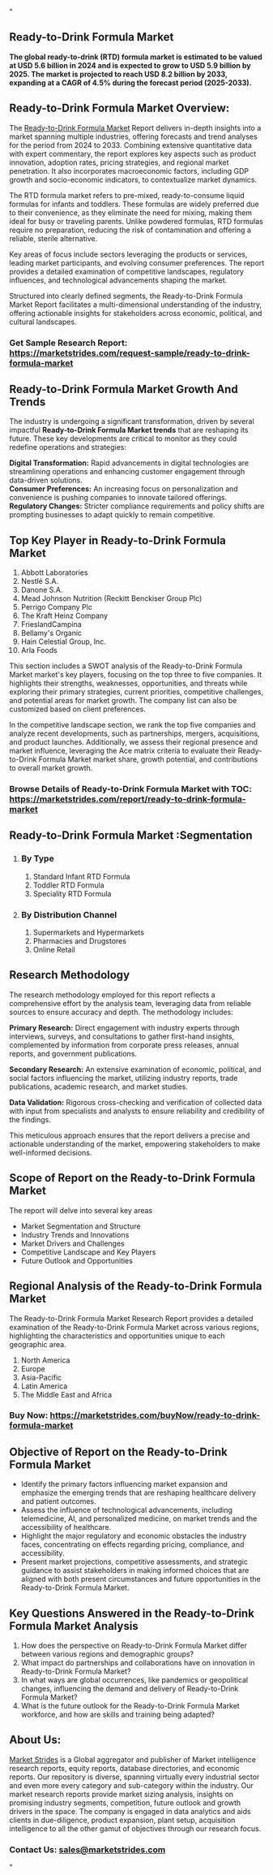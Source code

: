 <p>"</p>
<h2>Ready-to-Drink Formula Market</h2>
<p><strong>The global ready-to-drink (RTD) formula market is estimated to be valued at USD 5.6 billion in 2024 and is expected to grow to USD 5.9 billion by 2025. The market is projected to reach USD 8.2 billion by 2033, expanding at a CAGR of 4.5% during the forecast period (2025-2033).</strong></p>
<h2>Ready-to-Drink Formula Market Overview:</h2>
<p>The <a href="https://marketstrides.com/report/ready-to-drink-formula-market">Ready-to-Drink Formula Market</a><strong>&nbsp;</strong>Report delivers in-depth insights into a market spanning multiple industries, offering forecasts and trend analyses for the period from 2024 to 2033. Combining extensive quantitative data with expert commentary, the report explores key aspects such as product innovation, adoption rates, pricing strategies, and regional market penetration. It also incorporates macroeconomic factors, including GDP growth and socio-economic indicators, to contextualize market dynamics.</p>
<p>The RTD formula market refers to pre-mixed, ready-to-consume liquid formulas for infants and toddlers. These formulas are widely preferred due to their convenience, as they eliminate the need for mixing, making them ideal for busy or traveling parents. Unlike powdered formulas, RTD formulas require no preparation, reducing the risk of contamination and offering a reliable, sterile alternative.</p>
<p>Key areas of focus include sectors leveraging the products or services, leading market participants, and evolving consumer preferences. The report provides a detailed examination of competitive landscapes, regulatory influences, and technological advancements shaping the market.</p>
<p>Structured into clearly defined segments, the&nbsp;Ready-to-Drink Formula Market Report facilitates a multi-dimensional understanding of the industry, offering actionable insights for stakeholders across economic, political, and cultural landscapes.</p>
<h3><strong>Get Sample Research Report:</strong> <a href="https://marketstrides.com/request-sample/ready-to-drink-formula-market">https://marketstrides.com/request-sample/ready-to-drink-formula-market</a></h3>
<h2>Ready-to-Drink Formula Market Growth And Trends</h2>
<p>The industry is undergoing a significant transformation, driven by several impactful <strong>Ready-to-Drink Formula Market trends</strong>&nbsp;that are reshaping its future. These key developments are critical to monitor as they could redefine operations and strategies:</p>
<p><strong>Digital Transformation:</strong> Rapid advancements in digital technologies are streamlining operations and enhancing customer engagement through data-driven solutions.<br /><strong>Consumer Preferences:</strong> An increasing focus on personalization and convenience is pushing companies to innovate tailored offerings.<br /><strong>Regulatory Changes:</strong> Stricter compliance requirements and policy shifts are prompting businesses to adapt quickly to remain competitive.</p>
<h2>Top Key Player in Ready-to-Drink Formula Market</h2>
<ol>
<li>Abbott Laboratories</li>
<li>Nestl&eacute; S.A.</li>
<li>Danone S.A.</li>
<li>Mead Johnson Nutrition (Reckitt Benckiser Group Plc)</li>
<li>Perrigo Company Plc</li>
<li>The Kraft Heinz Company</li>
<li>FrieslandCampina</li>
<li>Bellamy's Organic</li>
<li>Hain Celestial Group, Inc.</li>
<li>Arla Foods</li>
</ol>
<p>This section includes a SWOT analysis of the Ready-to-Drink Formula Market market's key players, focusing on the top three to five companies. It highlights their strengths, weaknesses, opportunities, and threats while exploring their primary strategies, current priorities, competitive challenges, and potential areas for market growth. The company list can also be customized based on client preferences.</p>
<p>In the competitive landscape section, we rank the top five companies and analyze recent developments, such as partnerships, mergers, acquisitions, and product launches. Additionally, we assess their regional presence and market influence, leveraging the Ace matrix criteria to evaluate their Ready-to-Drink Formula Market market share, growth potential, and contributions to overall market growth.</p>
<h3><strong>Browse Details of Ready-to-Drink Formula Market with TOC:</strong> <a href="https://marketstrides.com/report/ready-to-drink-formula-market">https://marketstrides.com/report/ready-to-drink-formula-market</a></h3>
<h2>Ready-to-Drink Formula Market :Segmentation</h2>
<ol>
<li>
<h3>By Type</h3>
<ol>
<li>Standard Infant RTD Formula</li>
<li>Toddler RTD Formula</li>
<li>Speciality RTD Formula</li>
</ol>
</li>
<li>
<h3>By Distribution Channel</h3>
<ol>
<li>Supermarkets and Hypermarkets</li>
<li>Pharmacies and Drugstores</li>
<li>Online Retail</li>
</ol>
</li>
</ol>
<h2>Research Methodology</h2>
<p>The research methodology employed for this report reflects a comprehensive effort by the analysis team, leveraging data from reliable sources to ensure accuracy and depth. The methodology includes:</p>
<p><strong>Primary Research:</strong> Direct engagement with industry experts through interviews, surveys, and consultations to gather first-hand insights, complemented by information from corporate press releases, annual reports, and government publications.</p>
<p><strong>Secondary Research:</strong> An extensive examination of economic, political, and social factors influencing the market, utilizing industry reports, trade publications, academic research, and market studies.</p>
<p><strong>Data Validation:</strong> Rigorous cross-checking and verification of collected data with input from specialists and analysts to ensure reliability and credibility of the findings.</p>
<p>This meticulous approach ensures that the report delivers a precise and actionable understanding of the market, empowering stakeholders to make well-informed decisions.</p>
<h2>Scope of Report on the Ready-to-Drink Formula Market</h2>
<p>The report will delve into several key areas</p>
<ul>
<li>Market Segmentation and Structure</li>
<li>Industry Trends and Innovations</li>
<li>Market Drivers and Challenges</li>
<li>Competitive Landscape and Key Players</li>
<li>Future Outlook and Opportunities</li>
</ul>
<h2>Regional Analysis of the Ready-to-Drink Formula Market</h2>
<p>The Ready-to-Drink Formula Market Research Report provides a detailed examination of the Ready-to-Drink Formula Market across various regions, highlighting the characteristics and opportunities unique to each geographic area.</p>
<ol>
<li>North America</li>
<li>Europe</li>
<li>Asia-Pacific</li>
<li>Latin America</li>
<li>The Middle East and Africa</li>
</ol>
<h3><strong>Buy Now:&nbsp;<a href="https://marketstrides.com/buyNow/ready-to-drink-formula-market">https://marketstrides.com/buyNow/ready-to-drink-formula-market</a></strong></h3>
<h2><strong>Objective of Report on the Ready-to-Drink Formula Market</strong></h2>
<ul>
<li>Identify the primary factors influencing market expansion and emphasize the emerging trends that are reshaping healthcare delivery and patient outcomes.</li>
<li>Assess the influence of technological advancements, including telemedicine, AI, and personalized medicine, on market trends and the accessibility of healthcare.</li>
<li>Highlight the major regulatory and economic obstacles the industry faces, concentrating on effects regarding pricing, compliance, and accessibility.</li>
<li>Present market projections, competitive assessments, and strategic guidance to assist stakeholders in making informed choices that are aligned with both present circumstances and future opportunities in the Ready-to-Drink Formula Market.</li>
</ul>
<h2>Key Questions Answered in the&nbsp;Ready-to-Drink Formula Market&nbsp;Analysis</h2>
<ol>
<li>How does the perspective on Ready-to-Drink Formula Market differ between various regions and demographic groups?</li>
<li>What impact do partnerships and collaborations have on innovation in Ready-to-Drink Formula Market?</li>
<li>In what ways are global occurrences, like pandemics or geopolitical changes, influencing the demand and delivery of Ready-to-Drink Formula Market?</li>
<li>What is the future outlook for the Ready-to-Drink Formula Market workforce, and how are skills and training being adapted?</li>
</ol>
<h2>About Us:</h2>
<p><a href="https://marketstrides.com/">Market Strides</a> is a Global aggregator and publisher of Market intelligence research reports, equity reports, database directories, and economic reports. Our repository is diverse, spanning virtually every industrial sector and even more every category and sub-category within the industry. Our market research reports provide market sizing analysis, insights on promising industry segments, competition, future outlook and growth drivers in the space. The company is engaged in data analytics and aids clients in due-diligence, product expansion, plant setup, acquisition intelligence to all the other gamut of objectives through our research focus.</p>
<h3><strong>Contact Us: <a href="mailto:sales@marketstrides.com">sales@marketstrides.com</a></strong></h3>
<p>"</p>
